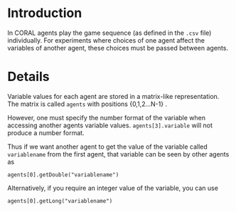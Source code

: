 # Introduction #

In CORAL agents play the game sequence (as defined in the `.csv` file) individually.  For experiments where choices of one agent affect the variables of another agent, these choices must be passed between agents.

# Details #

Variable values for each agent are stored in a matrix-like representation.  The matrix is called `agents` with positions {0,1,2...N-1} .

However, one must specify the number format of the variable when accessing another agents variable values.  `agents[3].variable` will not produce a number format.

Thus if we want another agent to get the value of the variable called `variablename` from the first agent, that variable can be seen by other agents as

```
agents[0].getDouble("variablename")
```

Alternatively, if you require an integer value of the variable, you can use

```
agents[0].getLong("variablename")
```
